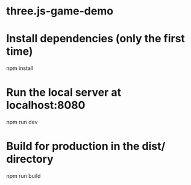 # three.js-game-demo
# Install dependencies (only the first time)
npm install

# Run the local server at localhost:8080
npm run dev

# Build for production in the dist/ directory
npm run build

